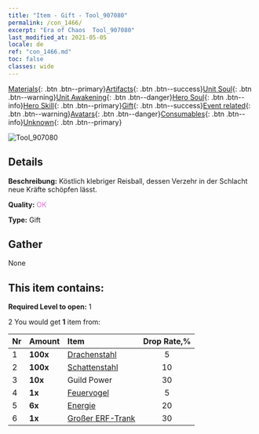 ```yaml
---
title: "Item - Gift - Tool_907080"
permalink: /con_1466/
excerpt: "Era of Chaos  Tool_907080"
last_modified_at: 2021-05-05
locale: de
ref: "con_1466.md"
toc: false
classes: wide
---
```

 [Materials](/ItemsDE/){: .btn .btn--primary}[Artifacts](/ItemsDE/Artifacts/){: .btn .btn--success}[Unit Soul](/ItemsDE/UnitSoul/){: .btn .btn--warning}[Unit Awakening](/ItemsDE/UnitAwakening/){: .btn .btn--danger}[Hero Soul](/ItemsDE/HeroSoul/){: .btn .btn--info}[Hero Skill](/ItemsDE/HeroSkill/){: .btn .btn--primary}[Gift](/ItemsDE/Gift/){: .btn .btn--success}[Event related](/ItemsDE/Events/){: .btn .btn--warning}[Avatars](/ItemsDE/Avatars/){: .btn .btn--danger}[Consumables](/ItemsDE/Consumables/){: .btn .btn--info}[Unknown](/ItemsDE/Unknown/){: .btn .btn--primary}

 ![Tool_907080](/images/t/i_907080.png)

## Details
 **Beschreibung:** Köstlich klebriger Reisball, dessen Verzehr in der Schlacht neue Kräfte schöpfen lässt.

 **Quality:** <span style="color: #DA70D6">OK</span>

 **Type:** Gift

## Gather

  None

## This item contains:

 **Required Level to open:** 1

 2 You would get **1** item  from:

  | Nr | Amount |     Item    | Drop Rate,% |
  |:---|:-------|:------------|:---------:|
  | 1 |  **100x** | [Drachenstahl](/ItemsDE/con_880/) | 5 | 
  | 2 |  **100x** | [Schattenstahl](/ItemsDE/con_881/) | 10 | 
  | 3 |  **10x** | Guild Power | 30 | 
  | 4 |  **1x** | [Feuervogel](/ItemsDE/unt_268/) | 5 | 
  | 5 |  **6x** | [Energie](/ItemsDE/con_900/) | 20 | 
  | 6 |  **1x** | [Großer ERF-Trank](/ItemsDE/con_702/) | 30 | 
